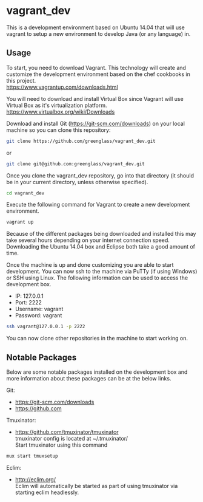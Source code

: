 # vagrant_dev

This is a development environment based on Ubuntu 14.04 that will use vagrant to setup a new environment to develop Java (or any language) in. 

## Usage

To start, you need to download Vagrant. This technology will create and customize the development environment based on the chef cookbooks in this project.  
https://www.vagrantup.com/downloads.html

You will need to download and install Virtual Box since Vagrant will use Virtual Box as it's virtualization platform.   
https://www.virtualbox.org/wiki/Downloads

Download and install Git (https://git-scm.com/downloads) on your local machine so you can clone this repository:

```bash
git clone https://github.com/greenglass/vagrant_dev.git
```

or

```bash
git clone git@github.com:greenglass/vagrant_dev.git
```

Once you clone the vagrant_dev repository, go into that directory (it should be in your current directory, unless otherwise specified).

```bash
cd vagrant_dev
```

Execute the following command for Vagrant to create a new development environment.

```bash
vagrant up
```

Because of the different packages being downloaded and installed this may take several hours depending on your internet connection speed. Downloading the Ubuntu 14.04 box and Eclipse both take a good amount of time.

Once the machine is up and done customizing you are able to start development. You can now ssh to the machine via PuTTy (if using Windows) or SSH using Linux. The following information can be used to access the development box.  
 
* IP: 127.0.0.1  
* Port: 2222  
* Username: vagrant  
* Password: vagrant  

```bash
ssh vagrant@127.0.0.1 -p 2222
```

You can now clone other repositories in the machine to start working on.

## Notable Packages

Below are some notable packages installed on the development box and more information about these packages can be at the below links.

Git:  
  * https://git-scm.com/downloads
  * https://github.com  

Tmuxinator: 
  * https://github.com/tmuxinator/tmuxinator  
  tmuxinator config is located at ~/.tmuxinator/  
  Start tmuxinator using this command

  ```bash
  mux start tmuxsetup
  ```

Eclim: 
  * http://eclim.org/  
  Eclim will automatically be started as part of using tmuxinator via starting eclim headlessly.
